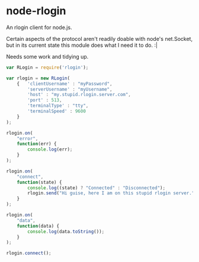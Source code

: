 # node-rlogin
An rlogin client for node.js.

Certain aspects of the protocol aren't readily doable with node's net.Socket, but in its current state this module does what I need it to do. :|

Needs some work and tidying up.

```js
var RLogin = require('rlogin');

var rlogin = new RLogin(
	{	'clientUsername' : "myPassword",
		'serverUsername' : "myUsername",
		'host' : "my.stupid.rlogin.server.com",
		'port' : 513,
		'terminalType' : "tty",
		'terminalSpeed' : 9600
	}
);

rlogin.on(
	"error",
	function(err) {
		console.log(err);
	}
);

rlogin.on(
	"connect",
	function(state) {
		console.log((state) ? "Connected" : "Disconnected");
		rlogin.send("Hi guise, here I am on this stupid rlogin server.");
	}
);

rlogin.on(
	"data",
	function(data) {
		console.log(data.toString());
	}
);

rlogin.connect();
``` 